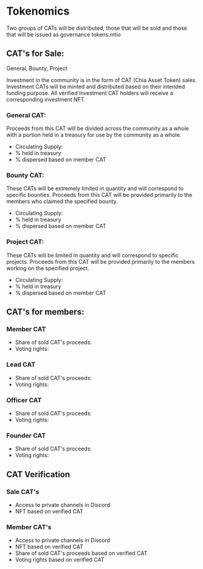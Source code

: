 # Tokenomics
Two groups of CATs will be distributed, those that will be sold and those that will be issued as governance tokens.mtio

## CAT's for Sale:
General, Bounty, Project

Investment in the community is in the form of CAT (Chia Asset Token) sales. Investment CATs will be minted and distributed based on their intended funding purpose. All verified investment CAT holders will receive a corresponding investment NFT.

### General CAT:
Proceeds from this CAT will be divided across the community as a whole with a portion held in a treasury for use by the community as a whole.

  - Circulating Supply:
  - % held in treasury
  - % dispersed based on member CAT

### Bounty CAT:
These CATs will be extremely limited in quantity and will correspond to specific bounties. Proceeds from this CAT will be provided primarily to the members who claimed the specified bounty.

  - Circulating Supply:
  - % held in treasury
  - % dispersed based on member CAT

### Project CAT:
These CATs will be limited in quantity and will correspond to specific projects. Proceeds from this CAT will be provided primarily to the members working on the specified project.

  - Circulating Supply:
  - % held in treasury
  - % dispersed based on member CAT

## CAT's for members:

### Member CAT

  - Share of sold CAT's proceeds:
  - Voting rights:

### Lead CAT

  - Share of sold CAT's proceeds:
  - Voting rights:

### Officer CAT

  - Share of sold CAT's proceeds:
  - Voting rights:

### Founder CAT

  - Share of sold CAT's proceeds:
  - Voting rights:

## CAT Verification

### Sale CAT's

  - Access to private channels in Discord
  - NFT based on verified CAT

### Member CAT's

  - Access to private channels in Discord
  - NFT based on verified CAT
  - Share of sold CAT's proceeds based on verified CAT
  - Voting rights based on verified CAT

